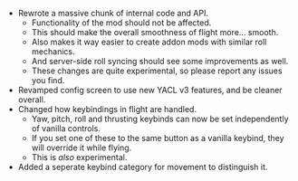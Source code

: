 - Rewrote a massive chunk of internal code and API.
    - Functionality of the mod should not be affected.
    - This should make the overall smoothness of flight more... smooth.
    - Also makes it way easier to create addon mods with similar roll mechanics.
    - And server-side roll syncing should see some improvements as well.
    - These changes are quite experimental, so please report any issues you find.
- Revamped config screen to use new YACL v3 features, and be cleaner overall.
- Changed how keybindings in flight are handled.
    - Yaw, pitch, roll and thrusting keybinds can now be set independently of vanilla controls.
    - If you set one of these to the same button as a vanilla keybind, they will override it while flying.
    - This is *also* experimental.
- Added a seperate keybind category for movement to distinguish it.